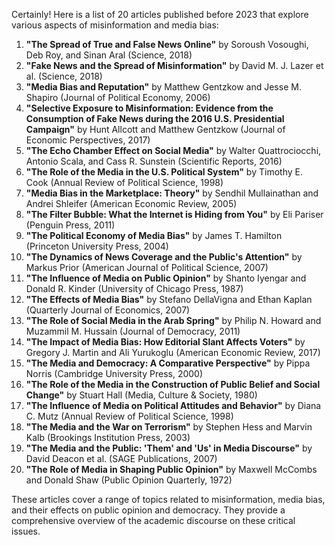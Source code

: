 Certainly! Here is a list of 20 articles published before 2023 that explore various aspects of misinformation and media bias:

1. **"The Spread of True and False News Online"** by Soroush Vosoughi, Deb Roy, and Sinan Aral (Science, 2018)
2. **"Fake News and the Spread of Misinformation"** by David M. J. Lazer et al. (Science, 2018)
3. **"Media Bias and Reputation"** by Matthew Gentzkow and Jesse M. Shapiro (Journal of Political Economy, 2006)
4. **"Selective Exposure to Misinformation: Evidence from the Consumption of Fake News during the 2016 U.S. Presidential Campaign"** by Hunt Allcott and Matthew Gentzkow (Journal of Economic Perspectives, 2017)
5. **"The Echo Chamber Effect on Social Media"** by Walter Quattrociocchi, Antonio Scala, and Cass R. Sunstein (Scientific Reports, 2016)
6. **"The Role of the Media in the U.S. Political System"** by Timothy E. Cook (Annual Review of Political Science, 1998)
7. **"Media Bias in the Marketplace: Theory"** by Sendhil Mullainathan and Andrei Shleifer (American Economic Review, 2005)
8. **"The Filter Bubble: What the Internet is Hiding from You"** by Eli Pariser (Penguin Press, 2011)
9. **"The Political Economy of Media Bias"** by James T. Hamilton (Princeton University Press, 2004)
10. **"The Dynamics of News Coverage and the Public's Attention"** by Markus Prior (American Journal of Political Science, 2007)
11. **"The Influence of Media on Public Opinion"** by Shanto Iyengar and Donald R. Kinder (University of Chicago Press, 1987)
12. **"The Effects of Media Bias"** by Stefano DellaVigna and Ethan Kaplan (Quarterly Journal of Economics, 2007)
13. **"The Role of Social Media in the Arab Spring"** by Philip N. Howard and Muzammil M. Hussain (Journal of Democracy, 2011)
14. **"The Impact of Media Bias: How Editorial Slant Affects Voters"** by Gregory J. Martin and Ali Yurukoglu (American Economic Review, 2017)
15. **"The Media and Democracy: A Comparative Perspective"** by Pippa Norris (Cambridge University Press, 2000)
16. **"The Role of the Media in the Construction of Public Belief and Social Change"** by Stuart Hall (Media, Culture & Society, 1980)
17. **"The Influence of Media on Political Attitudes and Behavior"** by Diana C. Mutz (Annual Review of Political Science, 1998)
18. **"The Media and the War on Terrorism"** by Stephen Hess and Marvin Kalb (Brookings Institution Press, 2003)
19. **"The Media and the Public: 'Them' and 'Us' in Media Discourse"** by David Deacon et al. (SAGE Publications, 2007)
20. **"The Role of Media in Shaping Public Opinion"** by Maxwell McCombs and Donald Shaw (Public Opinion Quarterly, 1972)

These articles cover a range of topics related to misinformation, media bias, and their effects on public opinion and democracy. They provide a comprehensive overview of the academic discourse on these critical issues.